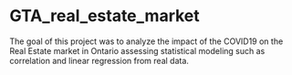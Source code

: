 # GTA_real_estate_market

The goal of this project was to analyze the impact of the COVID19 on the Real Estate market in Ontario assessing statistical modeling such as correlation and linear regression from real data. 

